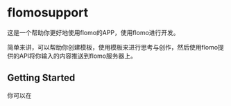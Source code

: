 # flomosupport

这是一个帮助你更好地使用flomo的APP，使用flomo进行开发。

简单来讲，可以帮助你创建模板，使用模板来进行思考与创作，然后使用flomo提供的API将你输入的内容推送到flomo服务器上。

## Getting Started

你可以在


